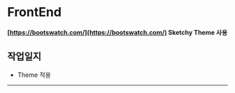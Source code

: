 # FrontEnd

**[https://bootswatch.com/](https://bootswatch.com/) Sketchy Theme 사용**


## 작업일지
- Theme 적용 

------

<!--stackedit_data:
eyJoaXN0b3J5IjpbNDkxNDYyNjg1LC0xMTk4ODI0NzAyXX0=
-->